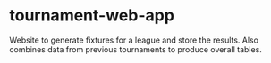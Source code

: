 # tournament-web-app
Website to generate fixtures for a league and store the results. Also combines data from previous tournaments to produce overall tables.
